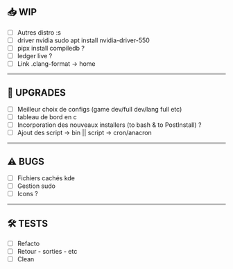 ## 📥 WIP

- [ ] Autres distro :s
- [ ] driver nvidia sudo apt install nvidia-driver-550
- [ ] pipx install compiledb ?
- [ ] ledger live ?
- [ ] Link .clang-format -> home

---

## 🚀 UPGRADES

- [ ] Meilleur choix de configs (game dev/full dev/lang full etc)
- [ ] tableau de bord en c
- [ ] Incorporation des nouveaux installers (to bash & to PostInstall) ?
- [ ] Ajout des script -> bin || script -> cron/anacron

---

## ⚠️ BUGS

- [ ] Fichiers cachés kde
- [ ] Gestion sudo
- [ ] Icons ?

---

## 🛠️ TESTS

- [ ] Refacto
- [ ] Retour - sorties - etc
- [ ] Clean

